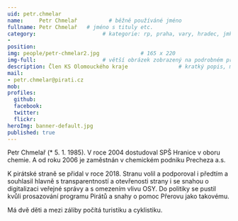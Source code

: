 ```yaml
---
uid: petr.chmelar
name:     Petr Chmelař          # běžně používáné jméno
fullname: Petr Chmelař   # jméno s tituly etc.
category:                     # kategorie: rp, praha, vary, hradec, jmk, senat
- 
position:
img: people/petr-chmelar2.jpg             # 165 x 220
img-full:                     # větší obrázek zobrazený na podrobném profilu
description: Člen KS Olomouckého kraje                # kratký popis, max 160 znaků
mail:
- petr.chmelar@pirati.cz
mob:         
profiles:
  github:
  facebook:       
  twitter:        
  flickr:       
heroImg: banner-default.jpg
published: true
---
```

Petr Chmelař (* 5. 1. 1985). V roce 2004 dostudoval SPŠ Hranice v oboru chemie. A od roku 2006 je zaměstnán v chemickém podniku Precheza a.s.

K pirátské straně se přidal v roce 2018. Stranu volil a podporoval i předtím a souhlasil hlavně s transparentností a otevřenosti strany i se snahou o digitalizaci veřejné správy a s omezením vlivu OSY.  Do politiky se pustil kvůli prosazování programu Pirátů a snahy o pomoc Přerovu jako takovému.

Má dvě děti a mezi záliby počítá turistiku a cyklistiku.
